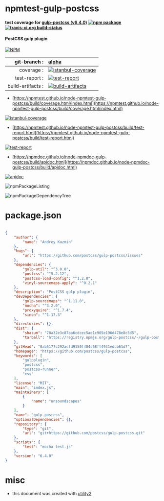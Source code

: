 # npmtest-gulp-postcss

#### test coverage for  [gulp-postcss (v6.4.0)](https://github.com/postcss/gulp-postcss)  [![npm package](https://img.shields.io/npm/v/npmtest-gulp-postcss.svg?style=flat-square)](https://www.npmjs.org/package/npmtest-gulp-postcss) [![travis-ci.org build-status](https://api.travis-ci.org/npmtest/node-npmtest-gulp-postcss.svg)](https://travis-ci.org/npmtest/node-npmtest-gulp-postcss)

#### PostCSS gulp plugin

[![NPM](https://nodei.co/npm/gulp-postcss.png?downloads=true&downloadRank=true&stars=true)](https://www.npmjs.com/package/gulp-postcss)

| git-branch : | [alpha](https://github.com/npmtest/node-npmtest-gulp-postcss/tree/alpha)|
|--:|:--|
| coverage : | [![istanbul-coverage](https://npmtest.github.io/node-npmtest-gulp-postcss/build/coverage.badge.svg)](https://npmtest.github.io/node-npmtest-gulp-postcss/build/coverage.html/index.html)|
| test-report : | [![test-report](https://npmtest.github.io/node-npmtest-gulp-postcss/build/test-report.badge.svg)](https://npmtest.github.io/node-npmtest-gulp-postcss/build/test-report.html)|
| build-artifacts : | [![build-artifacts](https://npmtest.github.io/node-npmtest-gulp-postcss/glyphicons_144_folder_open.png)](https://github.com/npmtest/node-npmtest-gulp-postcss/tree/gh-pages/build)|

- [https://npmtest.github.io/node-npmtest-gulp-postcss/build/coverage.html/index.html](https://npmtest.github.io/node-npmtest-gulp-postcss/build/coverage.html/index.html)

[![istanbul-coverage](https://npmtest.github.io/node-npmtest-gulp-postcss/build/screenCapture.buildCi.browser.%252Ftmp%252Fbuild%252Fcoverage.lib.html.png)](https://npmtest.github.io/node-npmtest-gulp-postcss/build/coverage.html/index.html)

- [https://npmtest.github.io/node-npmtest-gulp-postcss/build/test-report.html](https://npmtest.github.io/node-npmtest-gulp-postcss/build/test-report.html)

[![test-report](https://npmtest.github.io/node-npmtest-gulp-postcss/build/screenCapture.buildCi.browser.%252Ftmp%252Fbuild%252Ftest-report.html.png)](https://npmtest.github.io/node-npmtest-gulp-postcss/build/test-report.html)

- [https://npmdoc.github.io/node-npmdoc-gulp-postcss/build/apidoc.html](https://npmdoc.github.io/node-npmdoc-gulp-postcss/build/apidoc.html)

[![apidoc](https://npmdoc.github.io/node-npmdoc-gulp-postcss/build/screenCapture.buildCi.browser.%252Ftmp%252Fbuild%252Fapidoc.html.png)](https://npmdoc.github.io/node-npmdoc-gulp-postcss/build/apidoc.html)

![npmPackageListing](https://npmtest.github.io/node-npmtest-gulp-postcss/build/screenCapture.npmPackageListing.svg)

![npmPackageDependencyTree](https://npmtest.github.io/node-npmtest-gulp-postcss/build/screenCapture.npmPackageDependencyTree.svg)



# package.json

```json

{
    "author": {
        "name": "Andrey Kuzmin"
    },
    "bugs": {
        "url": "https://github.com/postcss/gulp-postcss/issues"
    },
    "dependencies": {
        "gulp-util": "^3.0.8",
        "postcss": "^5.2.12",
        "postcss-load-config": "^1.2.0",
        "vinyl-sourcemaps-apply": "^0.2.1"
    },
    "description": "PostCSS gulp plugin",
    "devDependencies": {
        "gulp-sourcemaps": "^1.11.0",
        "mocha": "^3.2.0",
        "proxyquire": "^1.7.4",
        "sinon": "^1.17.3"
    },
    "directories": {},
    "dist": {
        "shasum": "78a32e3c87aa6cdcec5ae1c905e196d478e8c5d5",
        "tarball": "https://registry.npmjs.org/gulp-postcss/-/gulp-postcss-6.4.0.tgz"
    },
    "gitHead": "0ab5177c292acfd9150f484c68ff4931edcb61d7",
    "homepage": "https://github.com/postcss/gulp-postcss",
    "keywords": [
        "gulpplugin",
        "postcss",
        "postcss-runner",
        "css"
    ],
    "license": "MIT",
    "main": "index.js",
    "maintainers": [
        {
            "name": "unsoundscapes"
        }
    ],
    "name": "gulp-postcss",
    "optionalDependencies": {},
    "repository": {
        "type": "git",
        "url": "git+https://github.com/postcss/gulp-postcss.git"
    },
    "scripts": {
        "test": "mocha test.js"
    },
    "version": "6.4.0"
}
```



# misc
- this document was created with [utility2](https://github.com/kaizhu256/node-utility2)

